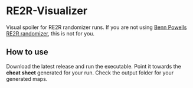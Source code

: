 # RE2R-Visualizer
Visual spoiler for RE2R randomizer runs.
If you are not using [Benn Powells RE2R randomizer](http://benn-gaming.co.uk/re2randomizer.html), this is not for you.

## How to use
Download the latest release and run the executable.
Point it towards the **cheat sheet** generated for your run.
Check the output folder for your generated maps.
